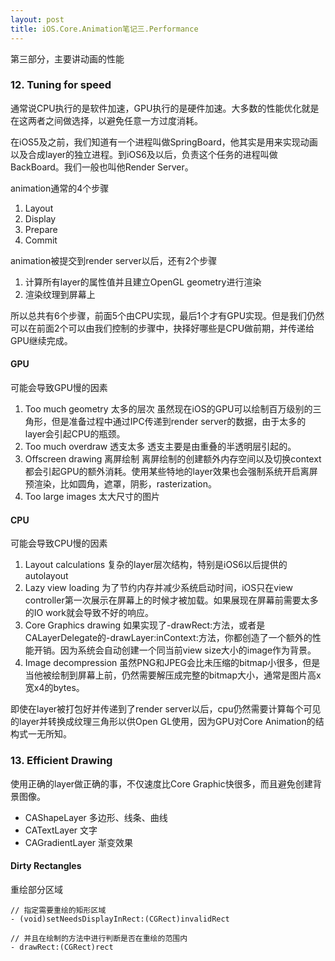 ```yaml
---
layout: post
title: iOS.Core.Animation笔记三.Performance
---
```


第三部分，主要讲动画的性能

### 12. Tuning for speed

通常说CPU执行的是软件加速，GPU执行的是硬件加速。大多数的性能优化就是在这两者之间做选择，以避免任意一方过度消耗。

在iOS5及之前，我们知道有一个进程叫做SpringBoard，他其实是用来实现动画以及合成layer的独立进程。到iOS6及以后，负责这个任务的进程叫做BackBoard。我们一般也叫他Render Server。

animation通常的4个步骤
1. Layout
2. Display
3. Prepare
4. Commit

animation被提交到render server以后，还有2个步骤
1. 计算所有layer的属性值并且建立OpenGL geometry进行渲染
2. 渲染纹理到屏幕上

所以总共有6个步骤，前面5个由CPU实现，最后1个才有GPU实现。但是我们仍然可以在前面2个可以由我们控制的步骤中，抉择好哪些是CPU做前期，并传递给GPU继续完成。

#### GPU 

可能会导致GPU慢的因素
1. Too much geometry 太多的层次
虽然现在iOS的GPU可以绘制百万级别的三角形，但是准备过程中通过IPC传递到render server的数据，由于太多的layer会引起CPU的瓶颈。
2. Too much overdraw 透支太多
透支主要是由重叠的半透明层引起的。
3. Offscreen drawing 离屏绘制
离屏绘制的创建额外内存空间以及切换context都会引起GPU的额外消耗。使用某些特地的layer效果也会强制系统开启离屏预渲染，比如圆角，遮罩，阴影，rasterization。
4. Too large images 太大尺寸的图片

#### CPU 

可能会导致CPU慢的因素
1. Layout calculations 
复杂的layer层次结构，特别是iOS6以后提供的autolayout
2. Lazy view loading
为了节约内存并减少系统启动时间，iOS只在view controller第一次展示在屏幕上的时候才被加载。如果展现在屏幕前需要太多的IO work就会导致不好的响应。
3. Core Graphics drawing
如果实现了-drawRect:方法，或者是CALayerDelegate的-drawLayer:inContext:方法，你都创造了一个额外的性能开销。因为系统会自动创建一个同当前view size大小的image作为背景。
4. Image decompression
虽然PNG和JPEG会比未压缩的bitmap小很多，但是当他被绘制到屏幕上前，仍然需要解压成完整的bitmap大小，通常是图片高x宽x4的bytes。

即使在layer被打包好并传递到了render server以后，cpu仍然需要计算每个可见的layer并转换成纹理三角形以供Open GL使用，因为GPU对Core Animation的结构式一无所知。

### 13. Efficient Drawing
使用正确的layer做正确的事，不仅速度比Core Graphic快很多，而且避免创建背景图像。
- CAShapeLayer  多边形、线条、曲线
- CATextLayer 文字
- CAGradientLayer  渐变效果

#### Dirty Rectangles
重绘部分区域

	// 指定需要重绘的矩形区域	
	- (void)setNeedsDisplayInRect:(CGRect)invalidRect

	// 并且在绘制的方法中进行判断是否在重绘的范围内
	- drawRect:(CGRect)rect